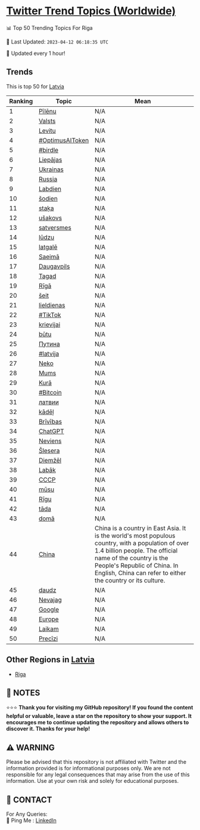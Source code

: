 [Twitter Trend Topics (Worldwide)](https://github.com/ErcinDedeoglu/Twitter-Trend-Topics)
==========


📊 Top 50 Trending Topics For Riga

📆 Last Updated: `2023-04-12 06:18:35 UTC`

🔧 Updated every 1 hour!


## Trends

This is top 50 for [Latvia](</Latvia>)

| Ranking | Topic | Mean |
| ------- | ------------ | ------------ |
| 1 | [Pīlēnu](http://twitter.com/search?q=P%c4%abl%c4%93nu) | N/A |
| 2 | [Valsts](http://twitter.com/search?q=Valsts) | N/A |
| 3 | [Levitu](http://twitter.com/search?q=Levitu) | N/A |
| 4 | [#OptimusAIToken](http://twitter.com/search?q=%23OptimusAIToken) | N/A |
| 5 | [#birdle](http://twitter.com/search?q=%23birdle) | N/A |
| 6 | [Liepājas](http://twitter.com/search?q=Liep%c4%81jas) | N/A |
| 7 | [Ukrainas](http://twitter.com/search?q=Ukrainas) | N/A |
| 8 | [Russia](http://twitter.com/search?q=Russia) | N/A |
| 9 | [Labdien](http://twitter.com/search?q=Labdien) | N/A |
| 10 | [šodien](http://twitter.com/search?q=%c5%a1odien) | N/A |
| 11 | [staķa](http://twitter.com/search?q=sta%c4%b7a) | N/A |
| 12 | [ušakovs](http://twitter.com/search?q=u%c5%a1akovs) | N/A |
| 13 | [satversmes](http://twitter.com/search?q=satversmes) | N/A |
| 14 | [lūdzu](http://twitter.com/search?q=l%c5%abdzu) | N/A |
| 15 | [latgalē](http://twitter.com/search?q=latgal%c4%93) | N/A |
| 16 | [Saeimā](http://twitter.com/search?q=Saeim%c4%81) | N/A |
| 17 | [Daugavpils](http://twitter.com/search?q=Daugavpils) | N/A |
| 18 | [Tagad](http://twitter.com/search?q=Tagad) | N/A |
| 19 | [Rīgā](http://twitter.com/search?q=R%c4%abg%c4%81) | N/A |
| 20 | [šeit](http://twitter.com/search?q=%c5%a1eit) | N/A |
| 21 | [lieldienas](http://twitter.com/search?q=lieldienas) | N/A |
| 22 | [#TikTok](http://twitter.com/search?q=%23TikTok) | N/A |
| 23 | [krievijai](http://twitter.com/search?q=krievijai) | N/A |
| 24 | [būtu](http://twitter.com/search?q=b%c5%abtu) | N/A |
| 25 | [Путина](http://twitter.com/search?q=%d0%9f%d1%83%d1%82%d0%b8%d0%bd%d0%b0) | N/A |
| 26 | [#latvija](http://twitter.com/search?q=%23latvija) | N/A |
| 27 | [Neko](http://twitter.com/search?q=Neko) | N/A |
| 28 | [Mums](http://twitter.com/search?q=Mums) | N/A |
| 29 | [Kurā](http://twitter.com/search?q=Kur%c4%81) | N/A |
| 30 | [#Bitcoin](http://twitter.com/search?q=%23Bitcoin) | N/A |
| 31 | [латвии](http://twitter.com/search?q=%d0%bb%d0%b0%d1%82%d0%b2%d0%b8%d0%b8) | N/A |
| 32 | [kādēļ](http://twitter.com/search?q=k%c4%81d%c4%93%c4%bc) | N/A |
| 33 | [Brīvības](http://twitter.com/search?q=Br%c4%abv%c4%abbas) | N/A |
| 34 | [ChatGPT](http://twitter.com/search?q=ChatGPT) | N/A |
| 35 | [Neviens](http://twitter.com/search?q=Neviens) | N/A |
| 36 | [Šlesera](http://twitter.com/search?q=%c5%a0lesera) | N/A |
| 37 | [Diemžēl](http://twitter.com/search?q=Diem%c5%be%c4%93l) | N/A |
| 38 | [Labāk](http://twitter.com/search?q=Lab%c4%81k) | N/A |
| 39 | [СССР](http://twitter.com/search?q=%d0%a1%d0%a1%d0%a1%d0%a0) | N/A |
| 40 | [mūsu](http://twitter.com/search?q=m%c5%absu) | N/A |
| 41 | [Rīgu](http://twitter.com/search?q=R%c4%abgu) | N/A |
| 42 | [tāda](http://twitter.com/search?q=t%c4%81da) | N/A |
| 43 | [domā](http://twitter.com/search?q=dom%c4%81) | N/A |
| 44 | [China](http://twitter.com/search?q=China) | China is a country in East Asia. It is the world's most populous country, with a population of over 1.4 billion people. The official name of the country is the People's Republic of China. In English, China can refer to either the country or its culture. |
| 45 | [daudz](http://twitter.com/search?q=daudz) | N/A |
| 46 | [Nevajag](http://twitter.com/search?q=Nevajag) | N/A |
| 47 | [Google](http://twitter.com/search?q=Google) | N/A |
| 48 | [Europe](http://twitter.com/search?q=Europe) | N/A |
| 49 | [Laikam](http://twitter.com/search?q=Laikam) | N/A |
| 50 | [Precīzi](http://twitter.com/search?q=Prec%c4%abzi) | N/A |



## Other Regions in [Latvia](</Latvia>)

* [Riga](</Latvia/Riga.md>)



## 📝 NOTES

⭐⭐⭐ **Thank you for visiting my GitHub repository! If you found the content helpful or valuable, leave a star on the repository to show your support. It encourages me to continue updating the repository and allows others to discover it. Thanks for your help!**


## ⚠️ WARNING

Please be advised that this repository is not affiliated with Twitter and the information provided is for informational purposes only. We are not responsible for any legal consequences that may arise from the use of this information. Use at your own risk and solely for educational purposes.


## 📨 CONTACT

 For Any Queries:  
            🏓 Ping Me : [LinkedIn](https://www.linkedin.com/in/ercindedeoglu/)
